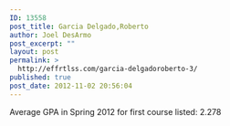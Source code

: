```yaml
---
ID: 13558
post_title: Garcia Delgado,Roberto
author: Joel DesArmo
post_excerpt: ""
layout: post
permalink: >
  http://effrtlss.com/garcia-delgadoroberto-3/
published: true
post_date: 2012-11-02 20:56:04
---
```

<p>Average GPA in Spring 2012 for first course listed: 2.278</p>